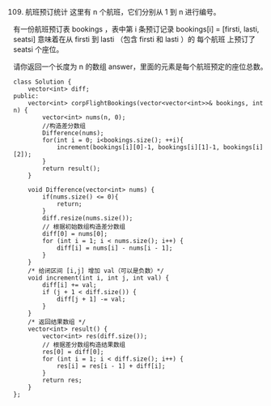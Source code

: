 109. 航班预订统计
这里有 n 个航班，它们分别从 1 到 n 进行编号。

有一份航班预订表 bookings ，表中第 i 条预订记录 bookings[i] = [firsti, lasti, seatsi] 意味着在从 firsti 到 lasti （包含 firsti 和 lasti ）的 每个航班 上预订了 seatsi 个座位。

请你返回一个长度为 n 的数组 answer，里面的元素是每个航班预定的座位总数。  




	class Solution {
	    vector<int> diff;
	public:
	    vector<int> corpFlightBookings(vector<vector<int>>& bookings, int n) {
	        vector<int> nums(n, 0);
	        //构造差分数组
	        Difference(nums);
	        for(int i = 0; i<bookings.size(); ++i){
	            increment(bookings[i][0]-1, bookings[i][1]-1, bookings[i][2]);
	        }
	        return result();
	    }
	
	    void Difference(vector<int> nums) {
	        if(nums.size() <= 0){   
	            return;
	        } 
	        diff.resize(nums.size());
	        // 根据初始数组构造差分数组
	        diff[0] = nums[0];
	        for (int i = 1; i < nums.size(); i++) {
	            diff[i] = nums[i] - nums[i - 1];
	        }
	    }
	    /* 给闭区间 [i,j] 增加 val（可以是负数）*/
	    void increment(int i, int j, int val) {
	        diff[i] += val;
	        if (j + 1 < diff.size()) {
	            diff[j + 1] -= val;
	        }
	    }
	    /* 返回结果数组 */
	    vector<int> result() {
	        vector<int> res(diff.size());
	        // 根据差分数组构造结果数组
	        res[0] = diff[0];
	        for (int i = 1; i < diff.size(); i++) {
	            res[i] = res[i - 1] + diff[i];
	        }
	        return res;
	    }
	};